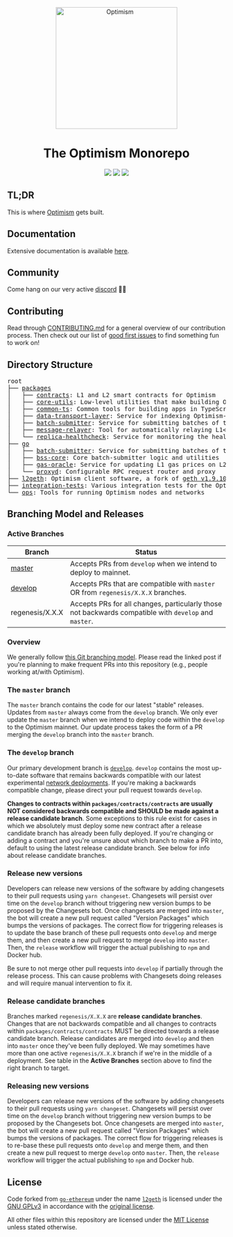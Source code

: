 <div align="center">
  <a href="https://community.optimism.io"><img alt="Optimism" src="https://user-images.githubusercontent.com/14298799/122151157-0b197500-ce2d-11eb-89d8-6240e3ebe130.png" width=280></a>
  <br />
  <h1> The Optimism Monorepo</h1>
</div>
<p align="center">
  <a href="https://github.com/ethereum-optimism/optimism/actions/workflows/ts-packages.yml?query=branch%3Amaster"><img src="https://github.com/ethereum-optimism/optimism/workflows/typescript%20/%20contracts/badge.svg" /></a>
  <a href="https://github.com/ethereum-optimism/optimism/actions/workflows/integration.yml?query=branch%3Amaster"><img src="https://github.com/ethereum-optimism/optimism/workflows/integration/badge.svg" /></a>
  <a href="https://github.com/ethereum-optimism/optimism/actions/workflows/geth.yml?query=branch%3Amaster"><img src="https://github.com/ethereum-optimism/optimism/workflows/geth%20unit%20tests/badge.svg" /></a>
</p>

## TL;DR

This is where [Optimism](https://optimism.io) gets built.

## Documentation

Extensive documentation is available [here](http://community.optimism.io/).

## Community

Come hang on our very active [discord](https://discord.optimism.io) 🔴✨

## Contributing

Read through [CONTRIBUTING.md](./CONTRIBUTING.md) for a general overview of our contribution process.
Then check out our list of [good first issues](https://github.com/ethereum-optimism/optimism/contribute) to find something fun to work on!

## Directory Structure

<pre>
root
├── <a href="./packages">packages</a>
│   ├── <a href="./packages/contracts">contracts</a>: L1 and L2 smart contracts for Optimism
│   ├── <a href="./packages/core-utils">core-utils</a>: Low-level utilities that make building Optimism easier
│   ├── <a href="./packages/common-ts">common-ts</a>: Common tools for building apps in TypeScript
│   ├── <a href="./packages/data-transport-layer">data-transport-layer</a>: Service for indexing Optimism-related L1 data
│   ├── <a href="./packages/batch-submitter">batch-submitter</a>: Service for submitting batches of transactions and results to L1
│   ├── <a href="./packages/message-relayer">message-relayer</a>: Tool for automatically relaying L1<>L2 messages in development
│   └── <a href="./packages/replica-healthcheck">replica-healthcheck</a>: Service for monitoring the health of a replica node
├── <a href="./go">go</a>
│   ├── <a href="./go/batch-submitter">batch-submitter</a>: Service for submitting batches of transactions and results to L1
│   ├── <a href="./go/bss-core">bss-core</a>: Core batch-submitter logic and utilities
│   ├── <a href="./go/gas-oracle">gas-oracle</a>: Service for updating L1 gas prices on L2
│   └── <a href="./go/proxyd">proxyd</a>: Configurable RPC request router and proxy
├── <a href="./l2geth">l2geth</a>: Optimism client software, a fork of <a href="https://github.com/ethereum/go-ethereum/tree/v1.9.10">geth v1.9.10</a>
├── <a href="./integration-tests">integration-tests</a>: Various integration tests for the Optimism network
└── <a href="./ops">ops</a>: Tools for running Optimism nodes and networks
</pre>

## Branching Model and Releases

<!-- TODO: explain about changesets + how we do npm publishing + docker publishing -->

### Active Branches

| Branch          | Status                                                                           |
| --------------- | -------------------------------------------------------------------------------- |
| [master](https://github.com/ethereum-optimism/optimism/tree/master/)                   | Accepts PRs from `develop` when we intend to deploy to mainnet.                                      |
| [develop](https://github.com/ethereum-optimism/optimism/tree/develop/)                 | Accepts PRs that are compatible with `master` OR from `regenesis/X.X.X` branches.                    |
| regenesis/X.X.X                                                                        | Accepts PRs for all changes, particularly those not backwards compatible with `develop` and `master`. |

### Overview

We generally follow [this Git branching model](https://nvie.com/posts/a-successful-git-branching-model/).
Please read the linked post if you're planning to make frequent PRs into this repository (e.g., people working at/with Optimism).

### The `master` branch

The `master` branch contains the code for our latest "stable" releases.
Updates from `master` always come from the `develop` branch.
We only ever update the `master` branch when we intend to deploy code within the `develop` to the Optimism mainnet.
Our update process takes the form of a PR merging the `develop` branch into the `master` branch.

### The `develop` branch

Our primary development branch is [`develop`](https://github.com/ethereum-optimism/optimism/tree/develop/).
`develop` contains the most up-to-date software that remains backwards compatible with our latest experimental [network deployments](https://community.optimism.io/docs/developers/networks.html).
If you're making a backwards compatible change, please direct your pull request towards `develop`.

**Changes to contracts within `packages/contracts/contracts` are usually NOT considered backwards compatible and SHOULD be made against a release candidate branch**.
Some exceptions to this rule exist for cases in which we absolutely must deploy some new contract after a release candidate branch has already been fully deployed.
If you're changing or adding a contract and you're unsure about which branch to make a PR into, default to using the latest release candidate branch.
See below for info about release candidate branches.

### Release new versions

Developers can release new versions of the software by adding changesets to their pull requests using `yarn changeset`. Changesets will persist over time on the `develop` branch without triggering new version bumps to be proposed by the Changesets bot. Once changesets are merged into `master`, the bot will create a new pull request called "Version Packages" which bumps the versions of packages. The correct flow for triggering releases is to update the base branch of these pull requests onto `develop` and merge them, and then create a new pull request to merge `develop` into `master`. Then, the `release` workflow will trigger the actual publishing to `npm` and Docker hub.

Be sure to not merge other pull requests into `develop` if partially through the release process. This can cause problems with Changesets doing releases and will require manual intervention to fix it.

### Release candidate branches

Branches marked `regenesis/X.X.X` are **release candidate branches**.
Changes that are not backwards compatible and all changes to contracts within `packages/contracts/contracts` MUST be directed towards a release candidate branch.
Release candidates are merged into `develop` and then into `master` once they've been fully deployed.
We may sometimes have more than one active `regenesis/X.X.X` branch if we're in the middle of a deployment.
See table in the **Active Branches** section above to find the right branch to target.

### Releasing new versions

Developers can release new versions of the software by adding changesets to their pull requests using `yarn changeset`. Changesets will persist over time on the `develop` branch without triggering new version bumps to be proposed by the Changesets bot. Once changesets are merged into `master`, the bot will create a new pull request called "Version Packages" which bumps the versions of packages. The correct flow for triggering releases is to re-base these pull requests onto `develop` and merge them, and then create a new pull request to merge `develop` onto `master`. Then, the `release` workflow will trigger the actual publishing to `npm` and Docker hub.

## License

Code forked from [`go-ethereum`](https://github.com/ethereum/go-ethereum) under the name [`l2geth`](https://github.com/ethereum-optimism/optimism/tree/master/l2geth) is licensed under the [GNU GPLv3](https://gist.github.com/kn9ts/cbe95340d29fc1aaeaa5dd5c059d2e60) in accordance with the [original license](https://github.com/ethereum/go-ethereum/blob/master/COPYING).

All other files within this repository are licensed under the [MIT License](https://github.com/ethereum-optimism/optimism/blob/master/LICENSE) unless stated otherwise.
